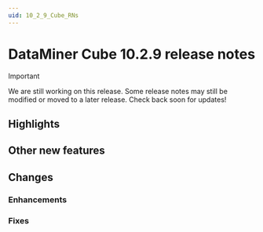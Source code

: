 ```yaml
---
uid: 10_2_9_Cube_RNs
---
```


# DataMiner Cube 10.2.9 release notes

> [!IMPORTANT]
> We are still working on this release. Some release notes may still be modified or moved to a later release. Check back soon for updates!

## Highlights

## Other new features

## Changes

### Enhancements

### Fixes
